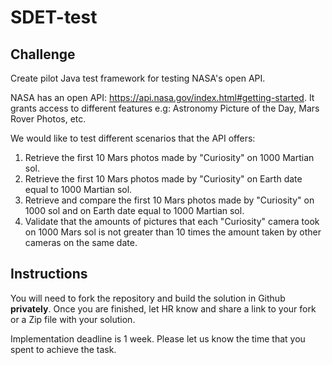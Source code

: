 # SDET-test
## Challenge
Create pilot Java test framework for testing NASA's open API.

NASA has an open API: https://api.nasa.gov/index.html#getting-started. It grants access to different features e.g: Astronomy Picture of the Day, Mars Rover Photos, etc.

We would like to test different scenarios that the API offers:
1. Retrieve the first 10 Mars photos made by "Curiosity" on 1000 Martian sol.
2. Retrieve the first 10 Mars photos made by "Curiosity" on Earth date equal to 1000 Martian sol.
3. Retrieve and compare the first 10 Mars photos made by "Curiosity" on 1000 sol and on Earth date equal to 1000 Martian sol.
4. Validate that the amounts of pictures that each "Curiosity" camera took on 1000 Mars sol is not greater than 10 times the amount taken by other cameras on the same date.

## Instructions
You will need to fork the repository and build the solution in Github **privately**. Once you are finished, let HR know and share a link to your fork or a Zip file with your solution.

Implementation deadline is 1 week. Please let us know the time that you spent to achieve the task.


